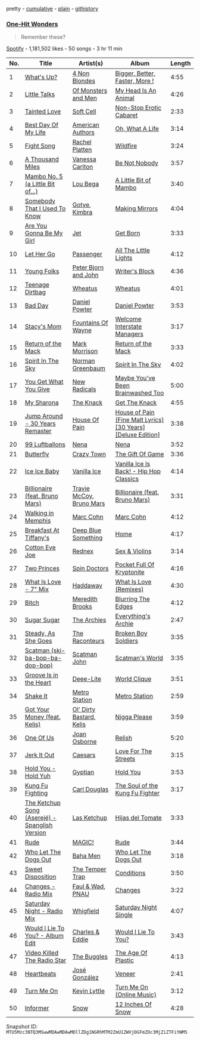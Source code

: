 pretty - [cumulative](/playlists/cumulative/37i9dQZF1DX0Ew6u9sRtTY.md) - [plain](/playlists/plain/37i9dQZF1DX0Ew6u9sRtTY) - [githistory](https://github.githistory.xyz/mackorone/spotify-playlist-archive/blob/main/playlists/plain/37i9dQZF1DX0Ew6u9sRtTY)

### [One\-Hit Wonders](https://open.spotify.com/playlist/37i9dQZF1DX0Ew6u9sRtTY)

> Remember these?

[Spotify](https://open.spotify.com/user/spotify) - 1,181,502 likes - 50 songs - 3 hr 11 min

| No. | Title | Artist(s) | Album | Length |
|---|---|---|---|---|
| 1 | [What's Up?](https://open.spotify.com/track/0jWgAnTrNZmOGmqgvHhZEm) | [4 Non Blondes](https://open.spotify.com/artist/0Je74SitssvJg1w4Ra2EK7) | [Bigger, Better, Faster, More !](https://open.spotify.com/album/2P8M5eo4zWFD0JJtH4D0iA) | 4:55 |
| 2 | [Little Talks](https://open.spotify.com/track/2ihCaVdNZmnHZWt0fvAM7B) | [Of Monsters and Men](https://open.spotify.com/artist/4dwdTW1Lfiq0cM8nBAqIIz) | [My Head Is An Animal](https://open.spotify.com/album/4p9dVvZDaZliSjTCbFRhJy) | 4:26 |
| 3 | [Tainted Love](https://open.spotify.com/track/0cGG2EouYCEEC3xfa0tDFV) | [Soft Cell](https://open.spotify.com/artist/6aq8T2RcspxVOGgMrTzjWc) | [Non\-Stop Erotic Cabaret](https://open.spotify.com/album/3KFWViJ1wIHAdOVLFTVzjD) | 2:33 |
| 4 | [Best Day Of My Life](https://open.spotify.com/track/5Hroj5K7vLpIG4FNCRIjbP) | [American Authors](https://open.spotify.com/artist/0MlOPi3zIDMVrfA9R04Fe3) | [Oh, What A Life](https://open.spotify.com/album/0V4laGZGshNCpurfIdUhHv) | 3:14 |
| 5 | [Fight Song](https://open.spotify.com/track/37f4ITSlgPX81ad2EvmVQr) | [Rachel Platten](https://open.spotify.com/artist/3QLIkT4rD2FMusaqmkepbq) | [Wildfire](https://open.spotify.com/album/0mFDIOqypzHp6Xd0el1hoT) | 3:24 |
| 6 | [A Thousand Miles](https://open.spotify.com/track/4w1lzcaoZ1IC2K5TwjalRP) | [Vanessa Carlton](https://open.spotify.com/artist/5ILrArfIV0tMURcHJN8Q07) | [Be Not Nobody](https://open.spotify.com/album/5e7T2qUigzt0oIr50KsOld) | 3:57 |
| 7 | [Mambo No\. 5 \(a Little Bit of...\)](https://open.spotify.com/track/6x4tKaOzfNJpEJHySoiJcs) | [Lou Bega](https://open.spotify.com/artist/46lnlnlU0dXTDpoAUmH6Qx) | [A Little Bit of Mambo](https://open.spotify.com/album/13BmLGhVCLBn3XzKB8HIai) | 3:40 |
| 8 | [Somebody That I Used To Know](https://open.spotify.com/track/4wCmqSrbyCgxEXROQE6vtV) | [Gotye](https://open.spotify.com/artist/2AsusXITU8P25dlRNhcAbG), [Kimbra](https://open.spotify.com/artist/6hk7Yq1DU9QcCCrz9uc0Ti) | [Making Mirrors](https://open.spotify.com/album/1HjSyGjmLNjRAKgT9t1cna) | 4:04 |
| 9 | [Are You Gonna Be My Girl](https://open.spotify.com/track/305WCRhhS10XUcH6AEwZk6) | [Jet](https://open.spotify.com/artist/5ypxebeHEIXjMtJb17uJlI) | [Get Born](https://open.spotify.com/album/6NrLpQCPYrNS3kVWxDgIlg) | 3:33 |
| 10 | [Let Her Go](https://open.spotify.com/track/1KxwZYyzWNyZSRyErj2ojT) | [Passenger](https://open.spotify.com/artist/0gadJ2b9A4SKsB1RFkBb66) | [All The Little Lights](https://open.spotify.com/album/52ukyDfkPmF4X6EcSYVfVJ) | 4:12 |
| 11 | [Young Folks](https://open.spotify.com/track/4dyx5SzxPPaD8xQIid5Wjj) | [Peter Bjorn and John](https://open.spotify.com/artist/6u11Qbko2N2hP4lTBYjX86) | [Writer's Block](https://open.spotify.com/album/5g4E06cxsFEMFE9hSekAt2) | 4:36 |
| 12 | [Teenage Dirtbag](https://open.spotify.com/track/25FTMokYEbEWHEdss5JLZS) | [Wheatus](https://open.spotify.com/artist/4mYFgEjpQT4IKOrjOUKyXu) | [Wheatus](https://open.spotify.com/album/3xmKWmqJFoXS22tePO3mgd) | 4:01 |
| 13 | [Bad Day](https://open.spotify.com/track/0mUyMawtxj1CJ76kn9gIZK) | [Daniel Powter](https://open.spotify.com/artist/7xTcuBOIAAIGDOSvwYFPzk) | [Daniel Powter](https://open.spotify.com/album/4zhigAhPwqp43XVHBiVeQI) | 3:53 |
| 14 | [Stacy's Mom](https://open.spotify.com/track/27L8sESb3KR79asDUBu8nW) | [Fountains Of Wayne](https://open.spotify.com/artist/1pgtr4nhBQjp9oCUBPyYWh) | [Welcome Interstate Managers](https://open.spotify.com/album/6TZp52tXShLQbq8yNMxqNT) | 3:17 |
| 15 | [Return of the Mack](https://open.spotify.com/track/3jDdpx9PMlfMBS5tOBHFm9) | [Mark Morrison](https://open.spotify.com/artist/6V3F8MZrOKdT9fU686ybE9) | [Return of the Mack](https://open.spotify.com/album/6plavTFCGXv5vpy0jZVtOV) | 3:33 |
| 16 | [Spirit In The Sky](https://open.spotify.com/track/0jvN7eQJJt4nxQzgQfZ1SP) | [Norman Greenbaum](https://open.spotify.com/artist/7f8LNBVXN0h35veHrpxQFL) | [Spirit In The Sky](https://open.spotify.com/album/05qYXT9UP6pXR9u0BtntD1) | 4:02 |
| 17 | [You Get What You Give](https://open.spotify.com/track/1Cwsd5xI8CajJz795oy4XF) | [New Radicals](https://open.spotify.com/artist/0Grjlu7ncIuCaSYvCs9fcd) | [Maybe You've Been Brainwashed Too](https://open.spotify.com/album/13btXEnBerpA1UjIVtsMAR) | 5:00 |
| 18 | [My Sharona](https://open.spotify.com/track/1HOMkjp0nHMaTnfAkslCQj) | [The Knack](https://open.spotify.com/artist/0Nn9YwJzcaeuU1jJL06e3r) | [Get The Knack](https://open.spotify.com/album/6H0wsYDvFlATzXHn0IqVpi) | 4:55 |
| 19 | [Jump Around \- 30 Years Remaster](https://open.spotify.com/track/7L93GESzq43UkKUt5FsOCq) | [House Of Pain](https://open.spotify.com/artist/0AuW7OCyKfFrsMbtHrYgIV) | [House of Pain \(Fine Malt Lyrics\) \[30 Years\] \[Deluxe Edition\]](https://open.spotify.com/album/1GYvmeraQXDxxSC9T3RDvM) | 3:38 |
| 20 | [99 Luftballons](https://open.spotify.com/track/4ZhPLoMzZwewHLLjV1J15c) | [Nena](https://open.spotify.com/artist/6Tz0QRoe083BcOo2YbG9lV) | [Nena](https://open.spotify.com/album/78hVLZZJhaXgrnfXKc6yxF) | 3:52 |
| 21 | [Butterfly](https://open.spotify.com/track/4BggEwLhGfrbrl7JBhC8EC) | [Crazy Town](https://open.spotify.com/artist/4iSKnRZAxkmqNok6tv10Se) | [The Gift Of Game](https://open.spotify.com/album/0hdOk76DmEMYI6QV92mIin) | 3:36 |
| 22 | [Ice Ice Baby](https://open.spotify.com/track/3XVozq1aeqsJwpXrEZrDJ9) | [Vanilla Ice](https://open.spotify.com/artist/7GXXMm3DB1VswVcuGyInUd) | [Vanilla Ice Is Back! \- Hip Hop Classics](https://open.spotify.com/album/20O6lfaDAoMhUj5TAvVbb6) | 4:14 |
| 23 | [Billionaire \(feat\. Bruno Mars\)](https://open.spotify.com/track/2M9ULmQwTaTGmAdXaXpfz5) | [Travie McCoy](https://open.spotify.com/artist/7o9Nl7K1Al6NNAHX6jn6iG), [Bruno Mars](https://open.spotify.com/artist/0du5cEVh5yTK9QJze8zA0C) | [Billionaire \(feat\. Bruno Mars\)](https://open.spotify.com/album/1PruwGvQDfgh6CTSFWPNtn) | 3:31 |
| 24 | [Walking in Memphis](https://open.spotify.com/track/5fgkjhICZnqFctrV0AyuQD) | [Marc Cohn](https://open.spotify.com/artist/2C8mKwk3z5DtqLcSwUdYJ9) | [Marc Cohn](https://open.spotify.com/album/0Zndfz8u9OTb8sXDkve96m) | 4:12 |
| 25 | [Breakfast At Tiffany's](https://open.spotify.com/track/1uzWOoJdADfstQuFtQFTUn) | [Deep Blue Something](https://open.spotify.com/artist/5N5RfI8FFXk4WQ8kkjE407) | [Home](https://open.spotify.com/album/6errc1YD0IKeT3sudfomvO) | 4:17 |
| 26 | [Cotton Eye Joe](https://open.spotify.com/track/06hsdMbBxWGqBO0TV0Zrkf) | [Rednex](https://open.spotify.com/artist/22Zqu1yyebVnbve8FxbJ2g) | [Sex & Violins](https://open.spotify.com/album/5DA2dJgKERij9OVWbJDZDj) | 3:14 |
| 27 | [Two Princes](https://open.spotify.com/track/4ePP9So5xRzspjLFVVbj90) | [Spin Doctors](https://open.spotify.com/artist/2PSiyldxmJze7xiqbz658m) | [Pocket Full Of Kryptonite](https://open.spotify.com/album/2TWdmpnFNCMlZDQROleupK) | 4:16 |
| 28 | [What Is Love \- 7" Mix](https://open.spotify.com/track/2ahnofp2LbBWDXcJbMaSTu) | [Haddaway](https://open.spotify.com/artist/0Suv0tRrNrUlRzAy8aXjma) | [What Is Love \(Remixes\)](https://open.spotify.com/album/0qTVjeVP70YvQG4GctetOf) | 4:30 |
| 29 | [Bitch](https://open.spotify.com/track/3i6qNxyVgIdUZTTi5m25EM) | [Meredith Brooks](https://open.spotify.com/artist/2QmLFuIDtNDmmJY3OtvinN) | [Blurring The Edges](https://open.spotify.com/album/56viTB3cu7FbFwAWDctRz1) | 4:12 |
| 30 | [Sugar Sugar](https://open.spotify.com/track/6MTd61g9zq6CB1FnJydjEb) | [The Archies](https://open.spotify.com/artist/33QmoCkSqADuQEtMCysYLh) | [Everything's Archie](https://open.spotify.com/album/3Yx7rFz5gPsuWOoNncW0UP) | 2:47 |
| 31 | [Steady, As She Goes](https://open.spotify.com/track/4xlEKYv7HmC8zXoJIbpZKM) | [The Raconteurs](https://open.spotify.com/artist/4wo1267SJuUfHgasdlfNfc) | [Broken Boy Soldiers](https://open.spotify.com/album/4Z1sCXBHHKWCsScOLAfuig) | 3:35 |
| 32 | [Scatman \(ski\-ba\-bop\-ba\-dop\-bop\)](https://open.spotify.com/track/623rRTKwGmgjH6sjE9uWLh) | [Scatman John](https://open.spotify.com/artist/4omQQTNN7ILiMsSB2k9eqX) | [Scatman's World](https://open.spotify.com/album/2MRWFajfjxfLAF3wwmdv5j) | 3:35 |
| 33 | [Groove Is in the Heart](https://open.spotify.com/track/2He3NOyqtLNE3RQPpeDdSb) | [Deee\-Lite](https://open.spotify.com/artist/4eQJIXFEujzhTVVS1gIfu5) | [World Clique](https://open.spotify.com/album/4sTAgYLZy5zwqR3kT1g0oh) | 3:51 |
| 34 | [Shake It](https://open.spotify.com/track/5619Ojc6t9evEEs3B7Drhe) | [Metro Station](https://open.spotify.com/artist/7vXwfZyDp3spzIVNXDaTPN) | [Metro Station](https://open.spotify.com/album/2tZnyjZ6Orm55gE8bqJ3UG) | 2:59 |
| 35 | [Got Your Money \(feat\. Kelis\)](https://open.spotify.com/track/6YYd5MLpu45J0uLrMdivF7) | [Ol' Dirty Bastard](https://open.spotify.com/artist/50NoVNy9GU1lCrDV8iGpyu), [Kelis](https://open.spotify.com/artist/0IF46mUS8NXjgHabxk2MCM) | [Nigga Please](https://open.spotify.com/album/26ykyKCa7xOHOnzLdGARfz) | 3:59 |
| 36 | [One Of Us](https://open.spotify.com/track/1xNmF1Uep5OGutizZSbKvd) | [Joan Osborne](https://open.spotify.com/artist/0djV4iaxhNfYWpH60ia85o) | [Relish](https://open.spotify.com/album/1qgjfFOO3IMDimAuAWZLLt) | 5:20 |
| 37 | [Jerk It Out](https://open.spotify.com/track/5XMjXjwCkJVmk0AHm7z8IV) | [Caesars](https://open.spotify.com/artist/4rGrN4XDYhP6dUAZMvcuHr) | [Love For The Streets](https://open.spotify.com/album/2ucS4apziMY7gaBIQc2tal) | 3:15 |
| 38 | [Hold You \- Hold Yuh](https://open.spotify.com/track/0j55p8YRAPG8yajtNyjt6A) | [Gyptian](https://open.spotify.com/artist/2JX4h8xm0hNxCB0aNBWzyi) | [Hold You](https://open.spotify.com/album/3Oi5j0kqicMfqW51jqrsfe) | 3:53 |
| 39 | [Kung Fu Fighting](https://open.spotify.com/track/40NRm1ZLvZpUSCUXAGGZ8J) | [Carl Douglas](https://open.spotify.com/artist/5Pqx4mXYDGIDcg8E5FYjZ8) | [The Soul of the Kung Fu Fighter](https://open.spotify.com/album/7wA3s9ug9RoJXi9qGQbSjX) | 3:17 |
| 40 | [The Ketchup Song \(Aserejé\) \- Spanglish Version](https://open.spotify.com/track/6UEfyhyfhYQsyipxOd95Ie) | [Las Ketchup](https://open.spotify.com/artist/1e8GEl48ktvfDpruMKB6Oe) | [Hijas del Tomate](https://open.spotify.com/album/5Fs94v1xXPl8Q1mTMWMTLO) | 3:33 |
| 41 | [Rude](https://open.spotify.com/track/3tCwjWLicbjsMCvXhN0WOE) | [MAGIC!](https://open.spotify.com/artist/0DxeaLnv6SyYk2DOqkLO8c) | [Rude](https://open.spotify.com/album/2Qm9AzJHWLG9vbJCeXRaAW) | 3:44 |
| 42 | [Who Let The Dogs Out](https://open.spotify.com/track/1H5tvpoApNDxvxDexoaAUo) | [Baha Men](https://open.spotify.com/artist/67FFKYikvTlvsPNk4NPOYJ) | [Who Let The Dogs Out](https://open.spotify.com/album/44UH34qoCNNfEqo0VnOkGd) | 3:18 |
| 43 | [Sweet Disposition](https://open.spotify.com/track/5RoIXwyTCdyUjpMMkk4uPd) | [The Temper Trap](https://open.spotify.com/artist/4W48hZAnAHVOC2c8WH8pcq) | [Conditions](https://open.spotify.com/album/47enZlu6ssi5aFaAxHc0wt) | 3:50 |
| 44 | [Changes \- Radio Mix](https://open.spotify.com/track/2SdMEke7JCBEo8t60iyw2r) | [Faul & Wad](https://open.spotify.com/artist/6HUm6AHJE0oisACMN6NNJ5), [PNAU](https://open.spotify.com/artist/6n28c9qs9hNGriNa72b26u) | [Changes](https://open.spotify.com/album/5T513gBStZcClfbKCRkE9E) | 3:22 |
| 45 | [Saturday Night \- Radio Mix](https://open.spotify.com/track/59VRFpPnC8pOhIH2WCWXF9) | [Whigfield](https://open.spotify.com/artist/0lHoDF96DNKSIcIpcOfMnq) | [Saturday Night Single](https://open.spotify.com/album/2svgyeZtPdcWOq5Hmj5uud) | 4:07 |
| 46 | [Would I Lie To You? \- Album Edit](https://open.spotify.com/track/1XFyebjye69ZVGR2WOze2U) | [Charles & Eddie](https://open.spotify.com/artist/5rIhaCHkbFVvLJpKHWwOJD) | [Would I Lie To You?](https://open.spotify.com/album/3fdyhYkAKnfNIDSNUwZIPR) | 3:43 |
| 47 | [Video Killed The Radio Star](https://open.spotify.com/track/6t1FIJlZWTQfIZhsGjaulM) | [The Buggles](https://open.spotify.com/artist/057gc1fxmJ2vkctjQJ7Tal) | [The Age Of Plastic](https://open.spotify.com/album/5KKpKvLOS4tCV7cSOwIOWF) | 4:13 |
| 48 | [Heartbeats](https://open.spotify.com/track/5YqpHuXpFjDVZ7tY1ClFll) | [José González](https://open.spotify.com/artist/6xrCU6zdcSTsG2hLrojpmI) | [Veneer](https://open.spotify.com/album/2e0BYdQ7VJlzSNHafdmfrl) | 2:41 |
| 49 | [Turn Me On](https://open.spotify.com/track/0RmXtDH1cBMGImRrmn5xL6) | [Kevin Lyttle](https://open.spotify.com/artist/1GaBsp1ICIp1e6udgE7fba) | [Turn Me On \(Online Music\)](https://open.spotify.com/album/4SxJ71noA4wcd03JfJVkKT) | 3:12 |
| 50 | [Informer](https://open.spotify.com/track/2LjiPAQOVazT8sRyXL3XRs) | [Snow](https://open.spotify.com/artist/3uZFBSsMiooimnprFL9jD1) | [12 Inches Of Snow](https://open.spotify.com/album/6bNWz7bHK8M0xPfAPmFSRW) | 4:28 |

Snapshot ID: `MTU5Mzc3NTQ3MSwwMDAwMDAwMDllZDg1NGRhMTM2ZmU1ZWVjOGFmZDc3MjZiZTFiYWM5`
